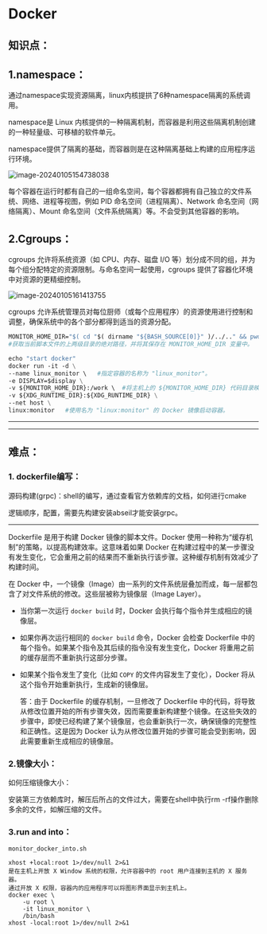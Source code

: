# Docker

## 知识点：

## 1.namespace：

通过namespace实现资源隔离，linux内核提拱了6种namespace隔离的系统调用。

namespace是 Linux 内核提供的一种隔离机制，而容器是利用这些隔离机制创建的一种轻量级、可移植的软件单元。

namespace提供了隔离的基础，而容器则是在这种隔离基础上构建的应用程序运行环境。

![image-20240105154738038](https://my-figures.oss-cn-beijing.aliyuncs.com/Figures/image-20240105154738038.png)

每个容器在运行时都有自己的一组命名空间，每个容器都拥有自己独立的文件系统、网络、进程等视图，例如 PID 命名空间（进程隔离）、Network 命名空间（网络隔离）、Mount 命名空间（文件系统隔离）等。不会受到其他容器的影响。

## 2.Cgroups：

cgroups 允许将系统资源（如 CPU、内存、磁盘 I/O 等）划分成不同的组，并为每个组分配特定的资源限制。与命名空间一起使用，cgroups 提供了容器化环境中对资源的更精细控制。

![image-20240105161413755](https://my-figures.oss-cn-beijing.aliyuncs.com/Figures/image-20240105161413755.png)

cgroups 允许系统管理员对每位厨师（或每个应用程序）的资源使用进行控制和调整，确保系统中的各个部分都得到适当的资源分配。



```dockerfile
MONITOR_HOME_DIR="$( cd "$( dirname "${BASH_SOURCE[0]}" )/../.." && pwd )"
#获取当前脚本文件的上两级目录的绝对路径，并将其保存在 MONITOR_HOME_DIR 变量中。

echo "start docker"
docker run -it -d \
--name linux_monitor \   #指定容器的名称为 "linux_monitor"。
-e DISPLAY=$display \
-v ${MONITOR_HOME_DIR}:/work \  #将主机上的 ${MONITOR_HOME_DIR} 代码目录映射到容器内的 /work 目录。
-v ${XDG_RUNTIME_DIR}:${XDG_RUNTIME_DIR} \
--net host \
linux:monitor   #使用名为 "linux:monitor" 的 Docker 镜像启动容器。
```



-----------------------------------

----------------------

## 难点：

### 1. dockerfile编写：

源码构建(grpc)：shell的编写，通过查看官方依赖库的文档，如何进行cmake

逻辑顺序，配置，需要先构建安装abseil才能安装grpc。

--------------------------------

Dockerfile 是用于构建 Docker 镜像的脚本文件。Docker 使用一种称为“缓存机制”的策略，以提高构建效率。这意味着如果 Docker 在构建过程中的某一步骤没有发生变化，它会重用之前的结果而不重新执行该步骤。这种缓存机制有效减少了构建时间。

在 Docker 中，一个镜像（Image）由一系列的文件系统层叠加而成，每一层都包含了对文件系统的修改。这些层被称为镜像层（Image Layer）。

- 当你第一次运行 `docker build` 时，Docker 会执行每个指令并生成相应的镜像层。
- 如果你再次运行相同的 `docker build` 命令，Docker 会检查 Dockerfile 中的每个指令。如果某个指令及其后续的指令没有发生变化，Docker 将重用之前的缓存层而不重新执行这部分步骤。
- 如果某个指令发生了变化（比如 `COPY` 的文件内容发生了变化），Docker 将从这个指令开始重新执行，生成新的镜像层。

  答：由于 Dockerfile 的缓存机制，一旦修改了 Dockerfile 中的代码，将导致从修改位置开始的所有步骤失效，因而需要重新构建整个镜像。在这些失效的步骤中，即使已经构建了某个镜像层，也会重新执行一次，确保镜像的完整性和正确性。这是因为 Docker 认为从修改位置开始的步骤可能会受到影响，因此需要重新生成相应的镜像层。

### 2.镜像大小：

如何压缩镜像大小：

安装第三方依赖库时，解压后所占的文件过大，需要在shell中执行rm -rf操作删除多余的文件，如解压缩的文件。

### 3.run and into：

```shell
monitor_docker_into.sh

xhost +local:root 1>/dev/null 2>&1
是在主机上开放 X Window 系统的权限，允许容器中的 root 用户连接到主机的 X 服务器。
通过开放 X 权限，容器内的应用程序可以将图形界面显示到主机上。
docker exec \
    -u root \
    -it linux_monitor \
    /bin/bash
xhost -local:root 1>/dev/null 2>&1
```



















